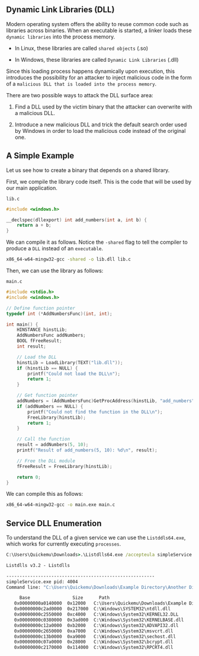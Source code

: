 ## Dynamic Link Libraries (DLL)

Modern operating system offers the ability to reuse common code such as libraries across binaries. When an executable is started, a linker loads these `dynamic libraries` into the process memory.

  - In Linux, these libraries are called `shared objects` (.so)

  - In Windows, these libraries are called `Dynamic Link Libraries` (.dll)

Since this loading process happens dynamically upon execution, this introduces the possibility for an attacker to inject malicious code in the form of a `malicious DLL that is loaded into the process memory`.

There are two possible ways to attack the DLL surface area:

1. Find a DLL used by the victim binary that the attacker can overwrite with a malicious DLL.

2. Introduce a new malicious DLL and trick the default search order used by Windows in order to load the malicious code instead of the original one.

## A Simple Example

Let us see how to create a binary that depends on a shared library.

First, we compile the library code itself. This is the code that will be used by our main application.

`lib.c`
```c
#include <windows.h>

__declspec(dllexport) int add_numbers(int a, int b) {
    return a + b;
}
```

We can compile it as follows. Notice the `-shared` flag to tell the compiler to produce a `DLL` instead of an `executable`.

```sh
x86_64-w64-mingw32-gcc -shared -o lib.dll lib.c
```

Then, we can use the library as follows:

`main.c`
```c
#include <stdio.h>
#include <windows.h>

// Define function pointer
typedef int (*AddNumbersFunc)(int, int);

int main() {
    HINSTANCE hinstLib;
    AddNumbersFunc addNumbers;
    BOOL fFreeResult;
    int result;

    // Load the DLL
    hinstLib = LoadLibrary(TEXT("lib.dll"));
    if (hinstLib == NULL) {
        printf("Could not load the DLL\n");
        return 1;
    }

    // Get function pointer
    addNumbers = (AddNumbersFunc)GetProcAddress(hinstLib, "add_numbers");
    if (addNumbers == NULL) {
        printf("Could not find the function in the DLL\n");
        FreeLibrary(hinstLib);
        return 1;
    }

    // Call the function
    result = addNumbers(5, 10);
    printf("Result of add_numbers(5, 10): %d\n", result);

    // Free the DLL module
    fFreeResult = FreeLibrary(hinstLib);

    return 0;
}
```

We can compile this as follows:

```sh
x86_64-w64-mingw32-gcc -o main.exe main.c
```

## Service DLL Enumeration

To understand the DLL of a given service we can use the `Listddls64.exe`, which works for currently executing `processes`.

```cmd
C:\Users\Quickemu\Downloads>.\Listdlls64.exe /accepteula simpleService

Listdlls v3.2 - Listdlls

--------------------------------------------------------
simpleService.exe pid: 4004
Command line: "C:\Users\Quickemu\Downloads\Example Directory\Another Directory\simpleService.exe"

     Base                Size      Path
   0x00000000a0140000  0x12000   C:\Users\Quickemu\Downloads\Example Directory\Another Directory\simpleService.exe
   0x00000000c2ad0000  0x217000  C:\Windows\SYSTEM32\ntdll.dll
   0x00000000c2550000  0xc4000   C:\Windows\System32\KERNEL32.DLL
   0x00000000c0380000  0x3ad000  C:\Windows\System32\KERNELBASE.dll
   0x00000000c12a0000  0xb2000   C:\Windows\System32\ADVAPI32.dll
   0x00000000c2650000  0xa7000   C:\Windows\System32\msvcrt.dll
   0x00000000c13b0000  0xa9000   C:\Windows\System32\sechost.dll
   0x00000000c07a0000  0x28000   C:\Windows\System32\bcrypt.dll
   0x00000000c2170000  0x114000  C:\Windows\System32\RPCRT4.dll
```



